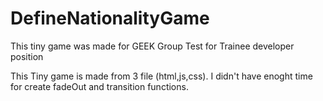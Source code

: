# DefineNationalityGame
This tiny game was made for GEEK Group Test for Trainee developer position

This Tiny game is made from 3 file (html,js,css).
I didn't have enoght time for create fadeOut and transition functions. 


